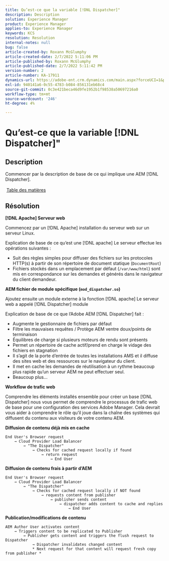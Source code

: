 ```yaml
---
title: Qu’est-ce que la variable [!DNL Dispatcher]"
description: Description
solution: Experience Manager
product: Experience Manager
applies-to: Experience Manager
keywords: KCS
resolution: Resolution
internal-notes: null
bug: false
article-created-by: Roxann McGlumphy
article-created-date: 2/7/2022 5:11:06 PM
article-published-by: Roxann McGlumphy
article-published-date: 2/7/2022 5:11:42 PM
version-number: 2
article-number: KA-17911
dynamics-url: https://adobe-ent.crm.dynamics.com/main.aspx?forceUCI=1&pagetype=entityrecord&etn=knowledgearticle&id=35d146ef-3888-ec11-93b0-0022480837ff
exl-id: 940141a6-0c55-4783-b084-856131eb68c4
source-git-commit: 0c3e421beca46d9fe1952b1f98538a50697216a0
workflow-type: tm+mt
source-wordcount: '246'
ht-degree: 4%

---
```


# Qu’est-ce que la variable [!DNL Dispatcher]&quot;

## Description

Commencer par la description de base de ce qui implique une AEM [!DNL Dispatcher].<br><br> [Table des matières](https://experienceleague.adobe.com/docs/experience-cloud-kcs/kbarticles/KA-17490.html?lang=fr)

## Résolution


<b>[!DNL Apache] Serveur web</b>

Commencez par un [!DNL Apache] installation du serveur web sur un serveur Linux.

Explication de base de ce qu’est une [!DNL apache] Le serveur effectue les opérations suivantes :

- Suit des règles simples pour diffuser des fichiers sur les protocoles HTTP(s) à partir de son répertoire de document statique (`DocumentRoot`)
- Fichiers stockés dans un emplacement par défaut (`/var/www/html`) sont mis en correspondance sur les demandes et générés dans le navigateur du client demandeur.




<b>AEM fichier de module spécifique (`mod_dispatcher.so`)</b>

Ajoutez ensuite un module externe à la fonction [!DNL apache] Le serveur web a appelé [!DNL Dispatcher] module

Explication de base de ce que l’Adobe AEM [!DNL Dispatcher] fait :

- Augmente le gestionnaire de fichiers par défaut
- Filtre les mauvaises requêtes / Protège AEM ventre doux/points de terminaison
- Équilibres de charge si plusieurs moteurs de rendu sont présents
- Permet un répertoire de cache actif/prend en charge le vidage des fichiers en stagnation
- Il s’agit de la porte d’entrée de toutes les installations AMS et il diffuse des sites web et des ressources sur le navigateur du client.
- Il met en cache les demandes de réutilisation à un rythme beaucoup plus rapide qu’un serveur AEM ne peut effectuer seul.
- Beaucoup plus...




<b>Workflow de trafic web</b>

Comprendre les éléments installés ensemble pour créer un base [!DNL Dispatcher] nous vous permet de comprendre le processus de trafic web de base pour une configuration des services Adobe Manager.
Cela devrait vous aider à comprendre le rôle qu’il joue dans la chaîne des systèmes qui diffusent du contenu aux visiteurs de votre contenu AEM.

<b>Diffusion de contenu déjà mis en cache</b>


```
End User's Browser request 
    → Cloud Provider Load Balancer 
        → "The Dispatcher" 
            → Checks for cached request locally if found 
                → return request 
                    → End User
```


<b>Diffusion de contenu frais à partir d’AEM</b>


```
End User's Browser request 
    → Cloud Provider Load Balancer 
        → "The Dispatcher" 
            → Checks for cached request locally if NOT found 
                → requests content from publisher 
                    → publisher sends content 
                        → dispatcher adds content to cache and replies 
                            → End User
```


<b>Publication/modifications de contenu</b>


```
AEM Author User activates content 
    → Triggers content to be replicated to Publisher 
        → Publisher gets content and triggers the flush request to Dispatcher 
            → Dispatcher invalidates changed content 
            * Next request for that content will request fresh copy from publisher *
```
